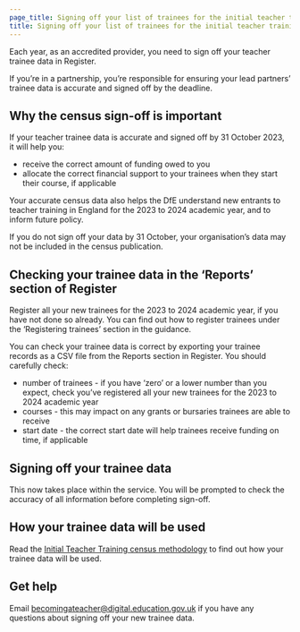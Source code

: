 ```yaml
---
page_title: Signing off your list of trainees for the initial teacher training census
title: Signing off your list of trainees for the initial teacher training census
---
```


Each year, as an accredited provider, you need to sign off your teacher trainee data in Register.

If you’re in a partnership, you’re responsible for ensuring your lead partners’ trainee data is accurate and signed off by the deadline.

## Why the census sign-off is important

If your teacher trainee data is accurate and signed off by 31 October 2023, it will help you:

* receive the correct amount of funding owed to you
* allocate the correct financial support to your trainees when they start their course, if applicable

Your accurate census data also helps the DfE understand new entrants to teacher training in England for the 2023 to 2024 academic year, and to inform future policy.

If you do not sign off your data by 31 October, your organisation’s data may not be included in the census publication.

## Checking your trainee data in the ‘Reports’ section of Register

Register all your new trainees for the 2023 to 2024 academic year, if you have not done so already. You can find out how to register trainees under the ‘Registering trainees’ section in the guidance.

You can check your trainee data is correct by exporting your trainee records as a CSV file from the Reports section in Register. You should carefully check:

* number of trainees - if you have ‘zero’ or a lower number than you expect, check you’ve registered all your new trainees for the 2023 to 2024 academic year
* courses - this may impact on any grants or bursaries trainees are able to receive
* start date - the correct start date will help trainees receive funding on time, if applicable

## Signing off your trainee data

This now takes place within the service. You will be prompted to check the accuracy of all information before completing sign-off.

## How your trainee data will be used

Read the [Initial Teacher Training census methodology](https://explore-education-statistics.service.gov.uk/methodology/initial-teacher-training-census-methodology) to find out how your trainee data will be used.

## Get help

Email <becomingateacher@digital.education.gov.uk> if you have any questions about signing off your new trainee data.
